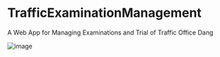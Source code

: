 # TrafficExaminationManagement
A Web App for Managing Examinations and Trial of Traffic Office Dang

![image](https://github.com/Aashray446/TrafficExaminationManagement/assets/69245931/429c2daa-6e91-444d-b336-10c218543fc6)
